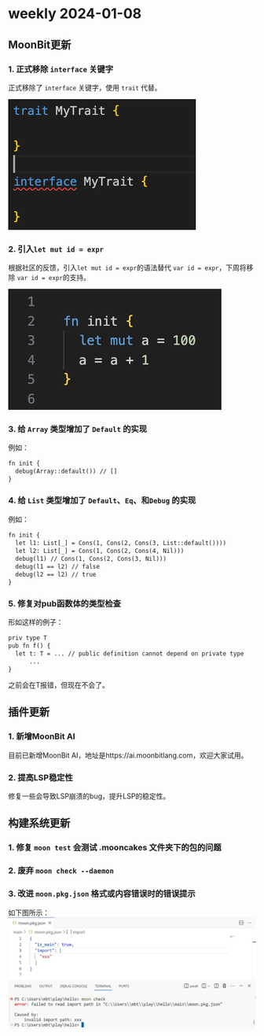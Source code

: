 # weekly 2024-01-08
## MoonBit更新

### 1. 正式移除 `interface` 关键字

正式移除了 `interface` 关键字，使用 `trait` 代替。

![trait](./trait.png)

### 2. 引入`let mut id = expr`

根据社区的反馈，引入`let mut id = expr`的语法替代 `var id = expr`，下周将移除 `var id = expr`的支持。

![mut](./mut.png)

### 3. 给 `Array` 类型增加了 `Default` 的实现

例如：

```
fn init {
  debug(Array::default()) // []
}
```

### 4. 给 `List` 类型增加了 `Default`、`Eq`、和`Debug` 的实现

例如：

```
fn init {
  let l1: List[_] = Cons(1, Cons(2, Cons(3, List::default())))
  let l2: List[_] = Cons(1, Cons(2, Cons(4, Nil)))
  debug(l1) // Cons(1, Cons(2, Cons(3, Nil)))
  debug(l1 == l2) // false
  debug(l2 == l2) // true
}
```

### 5. 修复对pub函数体的类型检查

形如这样的例子：

```
priv type T
pub fn f() {
  let t: T = ... // public definition cannot depend on private type
      ...
}
```

之前会在T报错，但现在不会了。

## 插件更新

### 1. 新增MoonBit AI

目前已新增MoonBit AI，地址是https://ai.moonbitlang.com，欢迎大家试用。

### 2. 提高LSP稳定性

修复一些会导致LSP崩溃的bug，提升LSP的稳定性。

## 构建系统更新

### 1. 修复 `moon test` 会测试 .mooncakes 文件夹下的包的问题

### 2. 废弃 `moon check --daemon`

### 3. 改进 `moon.pkg.json` 格式或内容错误时的错误提示

如下图所示：
![build-system](./build-system.png)
